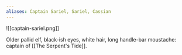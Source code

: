 ```yaml
---
aliases: Captain Sariel, Sariel, Cassian
---
```

![[captain-sariel.png]]

Older pallid elf, black-ish eyes, white hair, long handle-bar moustache: captain of [[The Serpent's Tide]].